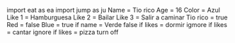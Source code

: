 import eat as ea 
import jump as ju
Name = Tio rico 
Age = 16
Color = Azul
Like 1 = Hamburguesa 
Like 2 = Bailar
Like 3 = Salir a caminar 
Tio rico = true
Red = false
Blue = true
if name = Verde false
if likes = dormir igmore
if likes = cantar ignore
if likes = pizza turn off
